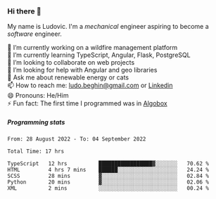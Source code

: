 ### Hi there 👋

My name is Ludovic. I'm a *mechanical* engineer aspiring to become a *software* engineer.

 🔭 I’m currently working on a wildfire management platform<br/>
 🌱 I’m currently learning TypeScript, Angular, Flask, PostgreSQL<br/>
 👯 I’m looking to collaborate on web projects<br/>
 🤔 I’m looking for help with Angular and geo libraries<br/>
 💬 Ask me about renewable energy or cats<br/>
 📫 How to reach me: ludo.beghin@gmail.com or [Linkedin](https://www.linkedin.com/in/ludovic-beghin/)<br/>
 😄 Pronouns: He/Him<br/>
 ⚡ Fun fact: The first time I programmed was in [Algobox](https://fr.wikipedia.org/wiki/Algobox)<br/>

##### Programming stats
<!--START_SECTION:waka-->

```text
From: 28 August 2022 - To: 04 September 2022

Total Time: 17 hrs

TypeScript   12 hrs          █████████████████▓░░░░░░░   70.62 %
HTML         4 hrs 7 mins    ██████░░░░░░░░░░░░░░░░░░░   24.24 %
SCSS         28 mins         ▓░░░░░░░░░░░░░░░░░░░░░░░░   02.84 %
Python       20 mins         ▓░░░░░░░░░░░░░░░░░░░░░░░░   02.06 %
XML          2 mins          ░░░░░░░░░░░░░░░░░░░░░░░░░   00.24 %
```

<!--END_SECTION:waka-->
